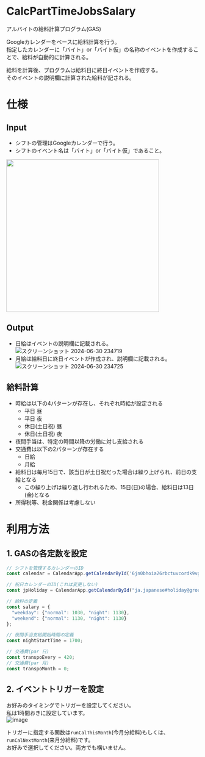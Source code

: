 # CalcPartTimeJobsSalary
アルバイトの給料計算プログラム(GAS)  

Googleカレンダーをベースに給料計算を行う。  
指定したカレンダーに「バイト」or「バイト仮」の名称のイベントを作成することで、給料が自動的に計算される。

給料を計算後、プログラムは給料日に終日イベントを作成する。  
そのイベントの説明欄に計算された給料が記される。

# 仕様

## Input
- シフトの管理はGoogleカレンダーで行う。
- シフトのイベント名は「バイト」or「バイト仮」であること。  
<img src="https://github.com/hyouhyan/CalcPartTimeJobsSalary/assets/76419486/e8d2dfe5-c7c2-4d0a-aeb1-e55397c01aa0" width= "400px" >


## Output
- 日給はイベントの説明欄に記載される。  
![スクリーンショット 2024-06-30 234719](https://github.com/hyouhyan/CalcPartTimeJobsSalary/assets/76419486/ad241f66-9ae0-4a7d-b776-120da43305aa)
- 月給は給料日に終日イベントが作成され、説明欄に記載される。  
![スクリーンショット 2024-06-30 234725](https://github.com/hyouhyan/CalcPartTimeJobsSalary/assets/76419486/2dbd4a1f-d42c-4c16-90e4-78fbfb354e16)

## 給料計算
- 時給は以下の4パターンが存在し、それぞれ時給が設定される
  - 平日 昼
  - 平日 夜
  - 休日(土日祝) 昼
  - 休日(土日祝) 夜
- 夜間手当は、特定の時間以降の労働に対し支給される
- 交通費は以下の2パターンが存在する
  - 日給
  - 月給
- 給料日は毎月15日で、該当日が土日祝だった場合は繰り上げられ、前日の支給となる
  - この繰り上げは繰り返し行われるため、15日(日)の場合、給料日は13日(金)となる
- 所得税等、税金関係は考慮しない


# 利用方法
## 1. GASの各定数を設定

```javascript
// シフトを管理するカレンダーのID
const calendar = CalendarApp.getCalendarById('6jn0bhoia26rbctuvcordk9vgk@group.calendar.google.com');

// 祝日カレンダーのID(これは変更しない)
const jpHoliday = CalendarApp.getCalendarById("ja.japanese#holiday@group.v.calendar.google.com");

// 給料の定義
const salary = {
  "weekday": {"normal": 1030, "night": 1130},
  "weekend": {"normal": 1130, "night": 1130}
};

// 夜間手当支給開始時間の定義
const nightStartTime = 1700;

// 交通費(par 日)
const transpoEvery = 420;
// 交通費(par 月)
const transpoMonth = 0;
```

## 2. イベントトリガーを設定
お好みのタイミングでトリガーを設定してください。  
私は1時間おきに設定しています。  
![image](https://github.com/hyouhyan/CalcPartTimeJobsSalary/assets/76419486/9b1c8bfd-0b75-4fe0-94f8-668dcbbc362d)

トリガーに指定する関数は`runCalThisMonth`(今月分給料)もしくは、`runCalNextMonth`(来月分給料)です。  
お好みで選択してください。両方でも構いません。
